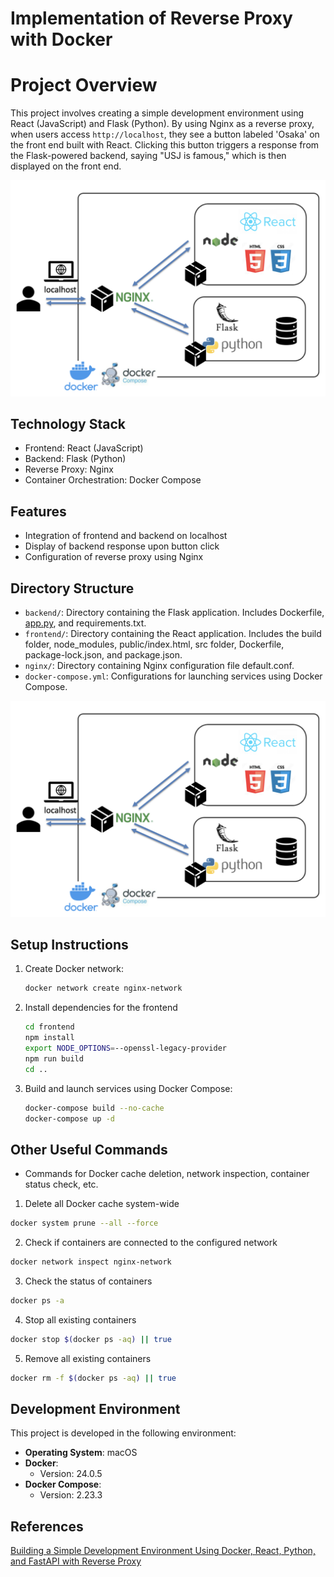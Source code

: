 # Implementation of Reverse Proxy with Docker

# Project Overview

This project involves creating a simple development environment using React (JavaScript) and Flask (Python). By using Nginx as a reverse proxy, when users access `http://localhost`, they see a button labeled 'Osaka' on the front end built with React. Clicking this button triggers a response from the Flask-powered backend, saying "USJ is famous," which is then displayed on the front end.

![System Architecture Image](https://github.com/KeishiNishio/reverse_proxy_with_Docker/blob/main/systemimage.png)

## Technology Stack

- Frontend: React (JavaScript)
- Backend: Flask (Python)
- Reverse Proxy: Nginx
- Container Orchestration: Docker Compose

## Features

- Integration of frontend and backend on localhost
- Display of backend response upon button click
- Configuration of reverse proxy using Nginx

## Directory Structure

- `backend/`: Directory containing the Flask application. Includes Dockerfile, [app.py](http://app.py/), and requirements.txt.
- `frontend/`: Directory containing the React application. Includes the build folder, node_modules, public/index.html, src folder, Dockerfile, package-lock.json, and package.json.
- `nginx/`: Directory containing Nginx configuration file default.conf.
- `docker-compose.yml`: Configurations for launching services using Docker Compose.

![例の画像](https://github.com/KeishiNishio/reverse_proxy_with_Docker/blob/main/systemimage.png)


## Setup Instructions

1. Create Docker network:
    
    ```bash
    docker network create nginx-network
    ```
    
2. Install dependencies for the frontend
    
    ```bash
    cd frontend
    npm install
    export NODE_OPTIONS=--openssl-legacy-provider
    npm run build
    cd ..
    ```
    
3. Build and launch services using Docker Compose:
    
    ```bash
    docker-compose build --no-cache
    docker-compose up -d
    ```
    

## Other Useful Commands

- Commands for Docker cache deletion, network inspection, container status check, etc.
1. Delete all Docker cache system-wide

```bash
docker system prune --all --force
```

2. Check if containers are connected to the configured network

```bash
docker network inspect nginx-network
```

3. Check the status of containers

```bash
docker ps -a
```

4. Stop all existing containers

```bash
docker stop $(docker ps -aq) || true
```

5. Remove all existing containers

```bash
docker rm -f $(docker ps -aq) || true
```

## Development Environment

This project is developed in the following environment:

- **Operating System**: macOS
- **Docker**:
  - Version: 24.0.5
- **Docker Compose**:
  - Version: 2.23.3

## References

[Building a Simple Development Environment Using Docker, React, Python, and FastAPI with Reverse Proxy](https://cloudsmith.co.jp/blog/virtualhost/docker/2022/12/2241971.html)
